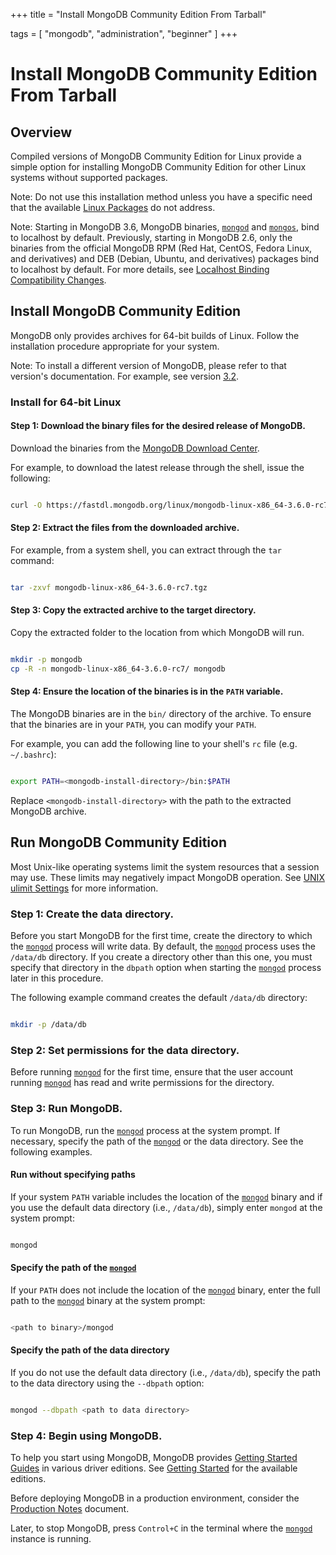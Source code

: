 +++
title = "Install MongoDB Community Edition From Tarball"

tags = [
"mongodb",
"administration",
"beginner" ]
+++

# Install MongoDB Community Edition From Tarball


## Overview

Compiled versions of MongoDB Community Edition for Linux provide a simple
option for installing MongoDB Community Edition for other Linux systems without
supported packages.

Note: Do not use this installation method unless you have a specific need that the available [Linux Packages](https://docs.mongodb.com/manual/administration/install-on-linux/#recommended-linux-install) do not address.

Note: Starting in MongoDB 3.6, MongoDB binaries, [``mongod``](https://docs.mongodb.com/manual/reference/program/mongod/#bin.mongod) and [``mongos``](https://docs.mongodb.com/manual/reference/program/mongos/#bin.mongos), bind to localhost by default. Previously, starting in MongoDB 2.6, only the binaries from the official MongoDB RPM (Red Hat, CentOS, Fedora Linux, and derivatives) and DEB (Debian, Ubuntu, and derivatives) packages bind to localhost by default. For more details, see [Localhost Binding Compatibility Changes](https://docs.mongodb.com/manual/release-notes/3.6-compatibility/#bind-ip-compatibility).


## Install MongoDB Community Edition

MongoDB only provides archives for 64-bit builds of Linux. Follow the
installation procedure appropriate for your system.

Note: To install a different version of MongoDB, please refer to that version's documentation. For example, see version [3.2](../install-mongodb-on-linux/).


### Install for 64-bit Linux


#### Step 1: Download the binary files for the desired release of MongoDB.

Download the binaries from the [MongoDB Download Center](https://www.mongodb.com/download-center).

For example, to download the latest release through the shell, issue
the following:

```sh

curl -O https://fastdl.mongodb.org/linux/mongodb-linux-x86_64-3.6.0-rc7.tgz

```


#### Step 2: Extract the files from the downloaded archive.

For example, from a system shell, you can extract through the ``tar`` command:

```sh

tar -zxvf mongodb-linux-x86_64-3.6.0-rc7.tgz

```


#### Step 3: Copy the extracted archive to the target directory.

Copy the extracted folder to the location from which MongoDB will run.

```sh

mkdir -p mongodb
cp -R -n mongodb-linux-x86_64-3.6.0-rc7/ mongodb

```


#### Step 4: Ensure the location of the binaries is in the ``PATH`` variable.

The MongoDB binaries are in the ``bin/`` directory of the archive. To
ensure that the binaries are in your ``PATH``, you can modify your
``PATH``.

For example, you can add the following line to your shell's
``rc`` file (e.g. ``~/.bashrc``):

```sh

export PATH=<mongodb-install-directory>/bin:$PATH

```

Replace ``<mongodb-install-directory>`` with the path to the extracted
MongoDB archive.


## Run MongoDB Community Edition

Most Unix-like operating systems limit the system resources that a
session may use. These limits may negatively impact MongoDB operation.
See [UNIX ulimit Settings](https://docs.mongodb.com/manual/reference/ulimit) for more information.


### Step 1: Create the data directory.

Before you start MongoDB for the first time, create the directory to
which the [``mongod``](https://docs.mongodb.com/manual/reference/program/mongod/#bin.mongod) process will write data. By default, the
[``mongod``](https://docs.mongodb.com/manual/reference/program/mongod/#bin.mongod) process uses the ``/data/db`` directory. If you create
a directory other than this one, you must specify that directory in the
``dbpath`` option when starting the [``mongod``](https://docs.mongodb.com/manual/reference/program/mongod/#bin.mongod) process
later in this procedure.

The following example command creates the default ``/data/db`` directory:

```sh

mkdir -p /data/db

```


### Step 2: Set permissions for the data directory.

Before running [``mongod``](https://docs.mongodb.com/manual/reference/program/mongod/#bin.mongod) for the first time, ensure that the
user account running [``mongod``](https://docs.mongodb.com/manual/reference/program/mongod/#bin.mongod) has read and write permissions
for the directory.


### Step 3: Run MongoDB.

To run MongoDB, run the [``mongod``](https://docs.mongodb.com/manual/reference/program/mongod/#bin.mongod) process at the system prompt.
If necessary, specify the path of the [``mongod``](https://docs.mongodb.com/manual/reference/program/mongod/#bin.mongod) or the data
directory. See the following examples.


#### Run without specifying paths

If your system ``PATH`` variable includes the location of the
[``mongod``](https://docs.mongodb.com/manual/reference/program/mongod/#bin.mongod) binary and if you use the default data directory
(i.e., ``/data/db``), simply enter ``mongod`` at the system prompt:

```sh

mongod

```


#### Specify the path of the [``mongod``](https://docs.mongodb.com/manual/reference/program/mongod/#bin.mongod)

If your ``PATH`` does not include the location of the
[``mongod``](https://docs.mongodb.com/manual/reference/program/mongod/#bin.mongod) binary, enter the full path to the [``mongod``](https://docs.mongodb.com/manual/reference/program/mongod/#bin.mongod)
binary at the system prompt:

```sh

<path to binary>/mongod

```


#### Specify the path of the data directory

If you do not use the default data directory (i.e., ``/data/db``),
specify the path to the data directory using the ``--dbpath`` option:

```sh

mongod --dbpath <path to data directory>

```


### Step 4: Begin using MongoDB.

To help you start using MongoDB, MongoDB provides [Getting
Started Guides](https://docs.mongodb.com/manual/tutorial/getting-started/#getting-started) in various driver editions. See
[Getting Started](https://docs.mongodb.com/manual/tutorial/getting-started/#getting-started) for the available editions.

Before deploying MongoDB in a production environment, consider the
[Production Notes](https://docs.mongodb.com/manual/administration/production-notes) document.

Later, to stop MongoDB, press ``Control+C`` in the terminal where the
[``mongod``](https://docs.mongodb.com/manual/reference/program/mongod/#bin.mongod) instance is running.

